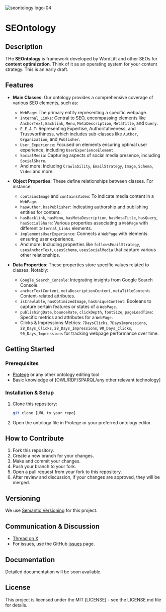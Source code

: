 ![seontology logo-04](https://github.com/seontology/seontology/assets/154995640/c34a350a-6823-4e5e-94ad-a5d60ccad1f2)


# SEOntology

## Description

THe **SEOntology** is framework developed by WordLift and other SEOs for **content optimization**. Think of it as an operating system for your content strategy. This is an early draft.

## Features

- **Main Classes**: Our ontology provides a comprehensive coverage of various SEO elements, such as:
  - `WebPage`: The primary entity representing a specific webpage.
  - `Internal_Links`: Central to SEO, encompassing elements like `AnchorText`, `Backlink`, `Menu`, `MetaDescription`, `MetaTitle`, and `Query`.
  - `E_E_A_T`: Representing Expertise, Authoritativeness, and Trustworthiness, which includes sub-classes like `Author`, `Organization`, and `Publisher`.
  - `User_Experience`: Focused on elements ensuring optimal user experience, including `UserExperienceElement`.
  - `SocialMedia`: Capturing aspects of social media presence, including `SocialShare`.
  - And more: Including `Crawlability`, `EmailStrategy`, `Image`, `Schema`, `Video` and more.

- **Object Properties**: These define relationships between classes. For instance:
  - `containsImage` and `containsVideo`: To indicate media content in a `WebPage`.
  - `hasAuthor`, `hasPublisher`: Indicating authorship and publishing entities for content.
  - `hasBacklink`, `hasMenu`, `hasMetaDescription`, `hasMetaTitle`, `hasQuery`, `hasSocialShare`: Various properties associating a `WebPage` with different `Internal_Links` elements.
  - `implementsUserExperience`: Connects a `WebPage` with elements ensuring user experience.
  - And more: Including properties like `followsEmailStrategy`, `usesAnchorText`, `usesSchema`, `usesSocialMedia` that capture various other relationships.

- **Data Properties**: These properties store specific values related to classes. Notably:
  - `Google_Search_Console`: Integrating insights from Google Search Console.
  - `anchorTextContent`, `metaDescriptionContent`, `metaTitleContent`: Content-related attributes.
  - `isCrawlable`, `hasOptimizedImage`, `hasUniqueContent`: Booleans to capture certain features or states of a `WebPage`.
  - `publishingDate`, `bounceRate`, `clickDepth`, `fontSize`, `pageLoadTime`: Specific metrics and attributes for a `WebPage`.
  - Clicks & Impressions Metrics: `7DaysClicks`, `7DaysImpressions`, `28_Days_Clicks`, `28_Days_Impressions`, `90_Days_Clicks`, `90_Days_Impressions` for tracking webpage performance over time.

## Getting Started

### Prerequisites

- [Protege](https://protege.stanford.edu/) or any other ontology editing tool
- Basic knowledge of [OWL/RDF/SPARQL/any other relevant technology]

### Installation & Setup

1. Clone this repository:
   ```bash
   git clone [URL to your repo]
   ```
2. Open the ontology file in Protege or your preferred ontology editor.

## How to Contribute

1. Fork this repository.
2. Create a new branch for your changes.
3. Make and commit your changes.
4. Push your branch to your fork.
5. Open a pull request from your fork to this repository.
6. After review and discussion, if your changes are approved, they will be merged.

## Versioning

We use [Semantic Versioning](http://semver.org/) for this project.

## Communication & Discussion

- [Thread on X](https://x.com/cyberandy/status/1715853285838430358?s=20)
- For issues, use the GitHub [issues](link_to_issues_page) page.

## Documentation

Detailed documentation will be soon available.

## License
This project is licensed under the MIT [LICENSE] - see the LICENSE.md file for details.

